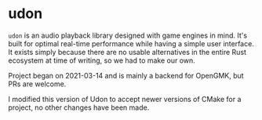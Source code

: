 # udon
`udon` is an audio playback library designed with game engines in mind. It's built for optimal real-time performance while having a simple user interface.  It exists simply because there are no usable alternatives in the entire Rust ecosystem at time of writing, so we had to make our own.

Project began on 2021-03-14 and is mainly a backend for OpenGMK, but PRs are welcome.


I modified this version of Udon to accept newer versions of CMake for a project, no other changes have been made.
